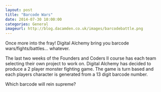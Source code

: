 ```yaml
---
layout: post
title: "Barcode Wars"
date: 2014-07-30 10:00:00
categories: General
imageurl: http://blog.dacamden.co.uk/images/barcodebattle.png
---
```

Once more into the fray! Digital Alchemy bring you barcode wars/fights/battles... whatever.

The last two weeks of the Founders and Coders II course has each team selecting their own project to work on. Digital Alchemy has decided to produce a 2 player monster fighting game. The game is turn based and each players character is generated from a 13 digit barcode number.

Which barcode will rein supreme?